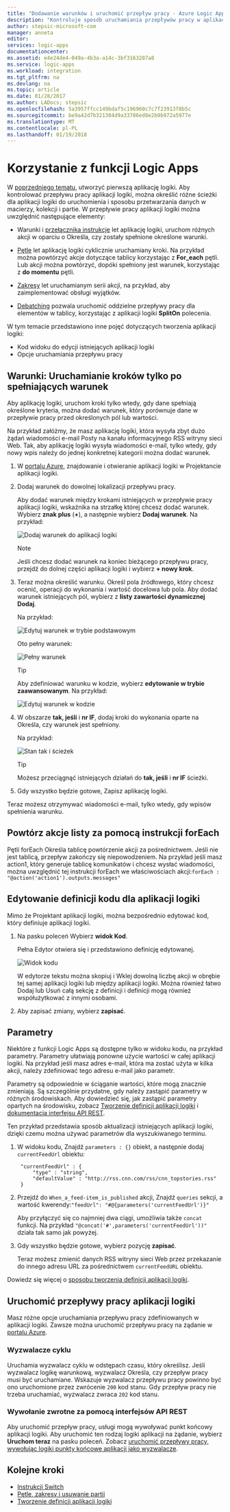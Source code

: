 ```yaml
---
title: "Dodawanie warunków i uruchomić przepływ pracy - Azure Logic Apps | Dokumentacja firmy Microsoft"
description: "Kontroluje sposób uruchamiania przepływów pracy w aplikacjach logiki platformy Azure, dodając logikę warunkową, wyzwalacze, akcje i parametry."
author: stepsic-microsoft-com
manager: anneta
editor: 
services: logic-apps
documentationcenter: 
ms.assetid: e4e24de4-049a-4b3a-a14c-3bf3163287a8
ms.service: logic-apps
ms.workload: integration
ms.tgt_pltfrm: na
ms.devlang: na
ms.topic: article
ms.date: 01/28/2017
ms.author: LADocs; stepsic
ms.openlocfilehash: 5a3957ffcc149bdaf5c196960c7c7f23913f8b5c
ms.sourcegitcommit: be9a42d7b321304d9a33786ed8e2b9b972a5977e
ms.translationtype: MT
ms.contentlocale: pl-PL
ms.lasthandoff: 01/19/2018
---
```

# <a name="use-logic-apps-features"></a>Korzystanie z funkcji Logic Apps

W [poprzedniego tematu](../logic-apps/quickstart-create-first-logic-app-workflow.md), utworzyć pierwszą aplikację logiki. Aby kontrolować przepływu pracy aplikacji logiki, można określić różne ścieżki dla aplikacji logiki do uruchomienia i sposobu przetwarzania danych w macierzy, kolekcji i partie. W przepływie pracy aplikacji logiki można uwzględnić następujące elementy:

* Warunki i [przełącznika instrukcje](../logic-apps/logic-apps-switch-case.md) let aplikację logiki, uruchom różnych akcji w oparciu o Określa, czy zostały spełnione określone warunki.

* [Pętle](../logic-apps/logic-apps-loops-and-scopes.md) let aplikację logiki cyklicznie uruchamiany kroki. Na przykład można powtórzyć akcje dotyczące tablicy korzystając z **For_each** pętli. Lub akcji można powtórzyć, dopóki spełniony jest warunek, korzystając z **do momentu** pętli.

* [Zakresy](../logic-apps/logic-apps-loops-and-scopes.md) let uruchamianym serii akcji, na przykład, aby zaimplementować obsługi wyjątków.

* [Debatching](../logic-apps/logic-apps-loops-and-scopes.md) pozwala uruchomić oddzielne przepływy pracy dla elementów w tablicy, korzystając z aplikacji logiki **SplitOn** polecenia.

W tym temacie przedstawiono inne pojęć dotyczących tworzenia aplikacji logiki:

* Kod widoku do edycji istniejących aplikacji logiki
* Opcje uruchamiania przepływu pracy

## <a name="conditions-run-steps-only-after-meeting-a-condition"></a>Warunki: Uruchamianie kroków tylko po spełniających warunek

Aby aplikację logiki, uruchom kroki tylko wtedy, gdy dane spełniają określone kryteria, można dodać warunek, który porównuje dane w przepływie pracy przed określonych pól lub wartości.

Na przykład załóżmy, że masz aplikację logiki, która wysyła zbyt dużo żądań wiadomości e-mail Posty na kanału informacyjnego RSS witryny sieci Web. Tak, aby aplikację logiki wysyła wiadomości e-mail, tylko wtedy, gdy nowy wpis należy do jednej konkretnej kategorii można dodać warunek.

1. W [portalu Azure](https://portal.azure.com), znajdowanie i otwieranie aplikacji logiki w Projektancie aplikacji logiki.

2. Dodaj warunek do dowolnej lokalizacji przepływu pracy. 

   Aby dodać warunek między krokami istniejących w przepływie pracy aplikacji logiki, wskaźnika na strzałkę której chcesz dodać warunek. 
   Wybierz **znak plus** (**+**), a następnie wybierz **Dodaj warunek**. Na przykład:

   ![Dodaj warunek do aplikacji logiki](./media/logic-apps-use-logic-app-features/add-condition.png)

   > [!NOTE]
   > Jeśli chcesz dodać warunek na koniec bieżącego przepływu pracy, przejdź do dolnej części aplikacji logiki i wybierz **+ nowy krok**.

3. Teraz można określić warunku. Określ pola źródłowego, który chcesz ocenić, operacji do wykonania i wartość docelowa lub pola. Aby dodać warunek istniejących pól, wybierz z **listy zawartości dynamicznej Dodaj**.

   Na przykład:

   ![Edytuj warunek w trybie podstawowym](./media/logic-apps-use-logic-app-features/edit-condition-basic-mode.png)

   Oto pełny warunek:

   ![Pełny warunek](./media/logic-apps-use-logic-app-features/edit-condition-basic-mode-2.png)

   > [!TIP]
   > Aby zdefiniować warunku w kodzie, wybierz **edytowanie w trybie zaawansowanym**. Na przykład:
   > 
   > ![Edytuj warunek w kodzie](./media/logic-apps-use-logic-app-features/edit-condition-advanced-mode.png)

4. W obszarze **tak, jeśli** i **nr IF**, dodaj kroki do wykonania oparte na Określa, czy warunek jest spełniony.

   Na przykład:

   ![Stan tak i ścieżek](./media/logic-apps-use-logic-app-features/condition-yes-no-path.png)

   > [!TIP]
   > Możesz przeciągnąć istniejących działań do **tak, jeśli** i **nr IF** ścieżki.

5. Gdy wszystko będzie gotowe, Zapisz aplikację logiki.

Teraz możesz otrzymywać wiadomości e-mail, tylko wtedy, gdy wpisów spełnienia warunku.

## <a name="repeat-actions-over-a-list-with-foreach"></a>Powtórz akcje listy za pomocą instrukcji forEach

Pętli forEach Określa tablicę powtórzenie akcji za pośrednictwem. Jeśli nie jest tablicą, przepływ zakończy się niepowodzeniem. Na przykład jeśli masz action1, który generuje tablicę komunikatów i chcesz wysłać wiadomości, można uwzględnić tej instrukcji forEach we właściwościach akcji:`forEach : "@action('action1').outputs.messages"`

## <a name="edit-the-code-definition-for-a-logic-app"></a>Edytowanie definicji kodu dla aplikacji logiki

Mimo że Projektant aplikacji logiki, można bezpośrednio edytować kod, który definiuje aplikacji logiki.

1. Na pasku poleceń Wybierz **widok Kod**.

    Pełna Edytor otwiera się i przedstawiono definicję edytowanej.

    ![Widok kodu](media/logic-apps-use-logic-app-features/codeview.png)

    W edytorze tekstu można skopiuj i Wklej dowolną liczbę akcji w obrębie tej samej aplikacji logiki lub między aplikacji logiki. 
    Można również łatwo Dodaj lub Usuń całą sekcję z definicji i definicji mogą również współużytkować z innymi osobami.

2. Aby zapisać zmiany, wybierz **zapisać**.

## <a name="parameters"></a>Parametry

Niektóre z funkcji Logic Apps są dostępne tylko w widoku kodu, na przykład parametry. Parametry ułatwiają ponowne użycie wartości w całej aplikacji logiki. Na przykład jeśli masz adres e-mail, która ma zostać użyta w kilka akcji, należy zdefiniować tego adresu e-mail jako parametr.

Parametry są odpowiednie w ściąganie wartości, które mogą znacznie zmieniają. Są szczególnie przydatne, gdy należy zastąpić parametry w różnych środowiskach. Aby dowiedzieć się, jak zastąpić parametry opartych na środowisku, zobacz [Tworzenie definicji aplikacji logiki](../logic-apps/logic-apps-author-definitions.md) i [dokumentacja interfejsu API REST](https://docs.microsoft.com/rest/api/logic).

Ten przykład przedstawia sposób aktualizacji istniejących aplikacji logiki, dzięki czemu można używać parametrów dla wyszukiwanego terminu.

1. W widoku kodu, Znajdź `parameters : {}` obiekt, a następnie dodaj `currentFeedUrl` obiektu:

        "currentFeedUrl" : {
            "type" : "string",
            "defaultValue" : "http://rss.cnn.com/rss/cnn_topstories.rss"
        }

2. Przejdź do `When_a_feed-item_is_published` akcji, Znajdź `queries` sekcji, a wartość kwerendy:`"feedUrl": "#@{parameters('currentFeedUrl')}"` 

    Aby przyłączyć się co najmniej dwa ciągi, umożliwia także `concat` funkcji. 
    Na przykład `"@concat('#',parameters('currentFeedUrl'))"` działa tak samo jak powyżej.

3.  Gdy wszystko będzie gotowe, wybierz pozycję **zapisać**. 

    Teraz możesz zmienić danych RSS witryny sieci Web przez przekazanie do innego adresu URL za pośrednictwem `currentFeedURL` obiektu.

Dowiedz się więcej o [sposobu tworzenia definicji aplikacji logiki](../logic-apps/logic-apps-author-definitions.md).

## <a name="start-logic-app-workflows"></a>Uruchomić przepływy pracy aplikacji logiki

Masz różne opcje uruchamiania przepływu pracy zdefiniowanych w aplikacji logiki. Zawsze można uruchomić przepływu pracy na żądanie w [portalu Azure].

### <a name="recurrence-triggers"></a>Wyzwalacze cyklu

Uruchamia wyzwalacz cyklu w odstępach czasu, który określisz. Jeśli wyzwalacz logikę warunkową, wyzwalacz Określa, czy przepływ pracy musi być uruchamiane. Wskazuje wyzwalacz przepływu pracy powinno być ono uruchomione przez zwrócenie `200` kod stanu. Gdy przepływ pracy nie trzeba uruchamiać, wyzwalacz zwraca `202` kod stanu.

### <a name="callback-using-rest-apis"></a>Wywołanie zwrotne za pomocą interfejsów API REST

Aby uruchomić przepływ pracy, usługi mogą wywoływać punkt końcowy aplikacji logiki. Aby uruchomić ten rodzaj logiki aplikacji na żądanie, wybierz **Uruchom teraz** na pasku poleceń. Zobacz [uruchomić przepływy pracy, wywołując logiki punkty końcowe aplikacji jako wyzwalacze](../logic-apps/logic-apps-http-endpoint.md). 

<!-- Shared links -->
[portalu Azure]: https://portal.azure.com

## <a name="next-steps"></a>Kolejne kroki

* [Instrukcji Switch](../logic-apps/logic-apps-switch-case.md) 
* [Pętle, zakresy i usuwanie partii](../logic-apps/logic-apps-loops-and-scopes.md)
* [Tworzenie definicji aplikacji logiki](../logic-apps/logic-apps-author-definitions.md)